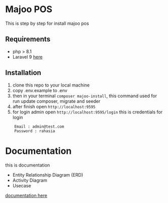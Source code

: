 # Majoo POS

This is step by step for install majoo pos

## Requirements

-   php > 8.1
-   Laravel 9 [here](https://laravel.com/)

## Installation

1. clone this repo to your local machine
2. copy .env.example to .env
3. then in your terminal `composer majoo-install`, this command used for run update composer, migrate and seeder
4. after finish open `http://localhost:9595`
5. for login admin open `http://localhost:9595/login`
   this is credentials for login

```
    Email : admin@test.com
    Password : rahasia
```

# Documentation

this is documentation

-   Entity Relationship Diagram (ERD)
-   Activity Diagram
-   Usecase

[documentation here](https://docs.google.com/document/d/1i9Q0_VedQRtCU9sQxHKRHjPGErZMQy4X6HY7u8fPRCE/edit?usp=sharing)
